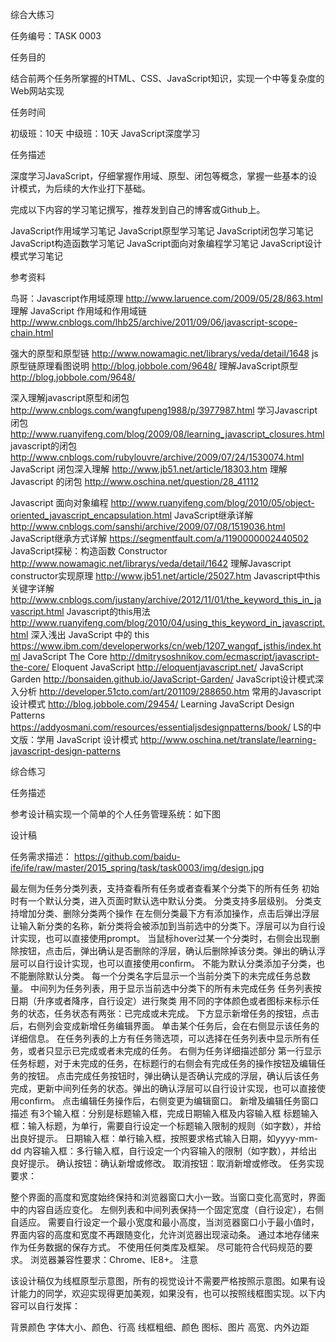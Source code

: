 综合大练习

任务编号：TASK 0003

任务目的

结合前两个任务所掌握的HTML、CSS、JavaScript知识，实现一个中等复杂度的Web网站实现

任务时间

初级班：10天
中级班：10天
JavaScript深度学习

任务描述

深度学习JavaScript，仔细掌握作用域、原型、闭包等概念，掌握一些基本的设计模式，为后续的大作业打下基础。

完成以下内容的学习笔记撰写，推荐发到自己的博客或Github上。

JavaScript作用域学习笔记
JavaScript原型学习笔记
JavaScript闭包学习笔记
JavaScript构造函数学习笔记
JavaScript面向对象编程学习笔记
JavaScript设计模式学习笔记

参考资料

鸟哥：Javascript作用域原理
http://www.laruence.com/2009/05/28/863.html
理解 JavaScript 作用域和作用域链
http://www.cnblogs.com/lhb25/archive/2011/09/06/javascript-scope-chain.html

强大的原型和原型链
http://www.nowamagic.net/librarys/veda/detail/1648
js原型链原理看图说明
http://blog.jobbole.com/9648/
理解JavaScript原型
http://blog.jobbole.com/9648/

深入理解javascript原型和闭包
http://www.cnblogs.com/wangfupeng1988/p/3977987.html
学习Javascript闭包
http://www.ruanyifeng.com/blog/2009/08/learning_javascript_closures.html
javascript的闭包
http://www.cnblogs.com/rubylouvre/archive/2009/07/24/1530074.html
JavaScript 闭包深入理解
http://www.jb51.net/article/18303.htm
理解 Javascript 的闭包
http://www.oschina.net/question/28_41112

Javascript 面向对象编程
http://www.ruanyifeng.com/blog/2010/05/object-oriented_javascript_encapsulation.html
JavaScript继承详解
http://www.cnblogs.com/sanshi/archive/2009/07/08/1519036.html
JavaScript继承方式详解
https://segmentfault.com/a/1190000002440502
JavaScript探秘：构造函数 Constructor
http://www.nowamagic.net/librarys/veda/detail/1642
理解Javascript constructor实现原理
http://www.jb51.net/article/25027.htm
Javascript中this关键字详解
http://www.cnblogs.com/justany/archive/2012/11/01/the_keyword_this_in_javascript.html
Javascript的this用法
http://www.ruanyifeng.com/blog/2010/04/using_this_keyword_in_javascript.html
深入浅出 JavaScript 中的 this
https://www.ibm.com/developerworks/cn/web/1207_wangqf_jsthis/index.html
JavaScript The Core
http://dmitrysoshnikov.com/ecmascript/javascript-the-core/
Eloquent JavaScript
http://eloquentjavascript.net/
JavaScript Garden
http://bonsaiden.github.io/JavaScript-Garden/
JavaScript设计模式深入分析
http://developer.51cto.com/art/201109/288650.htm
常用的Javascript设计模式
http://blog.jobbole.com/29454/
Learning JavaScript Design Patterns
https://addyosmani.com/resources/essentialjsdesignpatterns/book/
LS的中文版：学用 JavaScript 设计模式
http://www.oschina.net/translate/learning-javascript-design-patterns

综合练习

任务描述

参考设计稿实现一个简单的个人任务管理系统：如下图

设计稿

任务需求描述：
https://github.com/baidu-ife/ife/raw/master/2015_spring/task/task0003/img/design.jpg

最左侧为任务分类列表，支持查看所有任务或者查看某个分类下的所有任务
初始时有一个默认分类，进入页面时默认选中默认分类。
分类支持多层级别。
分类支持增加分类、删除分类两个操作
在左侧分类最下方有添加操作，点击后弹出浮层让输入新分类的名称，新分类将会被添加到当前选中的分类下。浮层可以为自行设计实现，也可以直接使用prompt。
当鼠标hover过某一个分类时，右侧会出现删除按钮，点击后，弹出确认是否删除的浮层，确认后删除掉该分类。弹出的确认浮层可以自行设计实现，也可以直接使用confirm。
不能为默认分类添加子分类，也不能删除默认分类。
每一个分类名字后显示一个当前分类下的未完成任务总数量。
中间列为任务列表，用于显示当前选中分类下的所有未完成任务
任务列表按日期（升序或者降序，自行设定）进行聚类
用不同的字体颜色或者图标来标示任务的状态，任务状态有两张：已完成或未完成。
下方显示新增任务的按钮，点击后，右侧列会变成新增任务编辑界面。
单击某个任务后，会在右侧显示该任务的详细信息。
在任务列表的上方有任务筛选项，可以选择在任务列表中显示所有任务，或者只显示已完成或者未完成的任务。
右侧为任务详细描述部分
第一行显示任务标题，对于未完成的任务，在标题行的右侧会有完成任务的操作按钮及编辑任务的按钮。
点击完成任务按钮时，弹出确认是否确认完成的浮层，确认后该任务完成，更新中间列任务的状态。弹出的确认浮层可以自行设计实现，也可以直接使用confirm。
点击编辑任务操作后，右侧变更为编辑窗口。
新增及编辑任务窗口描述
有3个输入框：分别是标题输入框，完成日期输入框及内容输入框
标题输入框：输入标题，为单行，需要自行设定一个标题输入限制的规则（如字数），并给出良好提示。
日期输入框：单行输入框，按照要求格式输入日期，如yyyy-mm-dd
内容输入框：多行输入框，自行设定一个内容输入的限制（如字数），并给出良好提示。
确认按钮：确认新增或修改。
取消按钮：取消新增或修改。
任务实现要求：

整个界面的高度和宽度始终保持和浏览器窗口大小一致。当窗口变化高宽时，界面中的内容自适应变化。
左侧列表和中间列表保持一个固定宽度（自行设定），右侧自适应。
需要自行设定一个最小宽度和最小高度，当浏览器窗口小于最小值时，界面内容的高度和宽度不再跟随变化，允许浏览器出现滚动条。
通过本地存储来作为任务数据的保存方式。
不使用任何类库及框架。
尽可能符合代码规范的要求。
浏览器兼容性要求：Chrome、IE8+。
注意

该设计稿仅为线框原型示意图，所有的视觉设计不需要严格按照示意图。如果有设计能力的同学，欢迎实现得更加美观，如果没有，也可以按照线框图实现。以下内容可以自行发挥：

背景颜色
字体大小、颜色、行高
线框粗细、颜色
图标、图片
高宽、内外边距